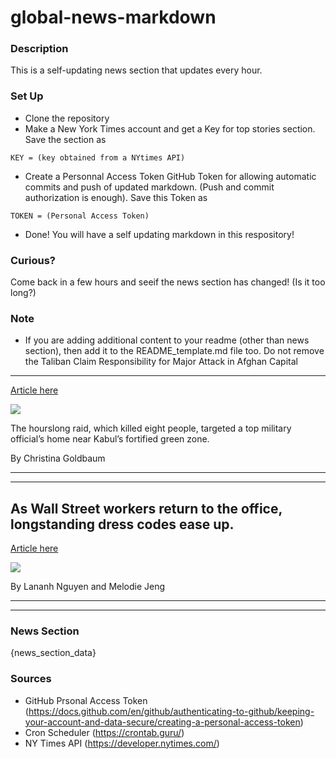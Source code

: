 # global-news-markdown

### Description 
This is a self-updating news section that updates every hour.

### Set Up 
* Clone the repository
* Make a New York Times account and get a Key for top stories section. Save the section as 
 ```
 KEY = (key obtained from a NYtimes API)
 ```
*  Create a Personnal Access Token GitHub Token for allowing automatic commits and push of updated markdown. (Push and commit authorization is enough). Save this Token as 
```
TOKEN = (Personal Access Token)
```
* Done! You will have a self updating markdown in this respository!

### Curious?
Come back in a few hours and seeif the news section has changed! (Is it too long?)

### Note
* If you are adding additional content to your readme (other than news section), then add it to the README_template.md file too. Do not remove the Taliban Claim Responsibility for Major Attack in Afghan Capital
---------------------------------------------------------------

[Article here](https://www.nytimes.com/2021/08/04/world/asia/afghanistan-kabul-taliban-attack.html)

[![](https://static01.nyt.com/images/2021/08/04/world/04afghanistan-attack01/merlin_192616680_d610c5b9-7b9b-46a8-a8e1-d8cd4400f4ab-superJumbo.jpg)](https://www.nytimes.com/2021/08/04/world/asia/afghanistan-kabul-taliban-attack.html)

The hourslong raid, which killed eight people, targeted a top military official’s home near Kabul’s fortified green zone.

By Christina Goldbaum

* * *

* * *

As Wall Street workers return to the office, longstanding dress codes ease up.
------------------------------------------------------------------------------

[Article here](https://www.nytimes.com/2021/08/04/world/as-wall-street-workers-return-to-the-office-longstanding-dress-codes-ease-up.html)

[![](https://static01.nyt.com/images/2021/08/02/world/02virus-briefing-business-casual-SWAP/merlin_192099159_1b24bc30-0d90-41c5-917d-bbca562734d3-superJumbo.jpg)](https://www.nytimes.com/2021/08/04/world/as-wall-street-workers-return-to-the-office-longstanding-dress-codes-ease-up.html)

By Lananh Nguyen and Melodie Jeng

* * *

* * *

### News Section 
{news_section_data}


### Sources 
* GitHub Prsonal Access Token (https://docs.github.com/en/github/authenticating-to-github/keeping-your-account-and-data-secure/creating-a-personal-access-token)
* Cron Scheduler (https://crontab.guru/)
* NY Times API (https://developer.nytimes.com/)
